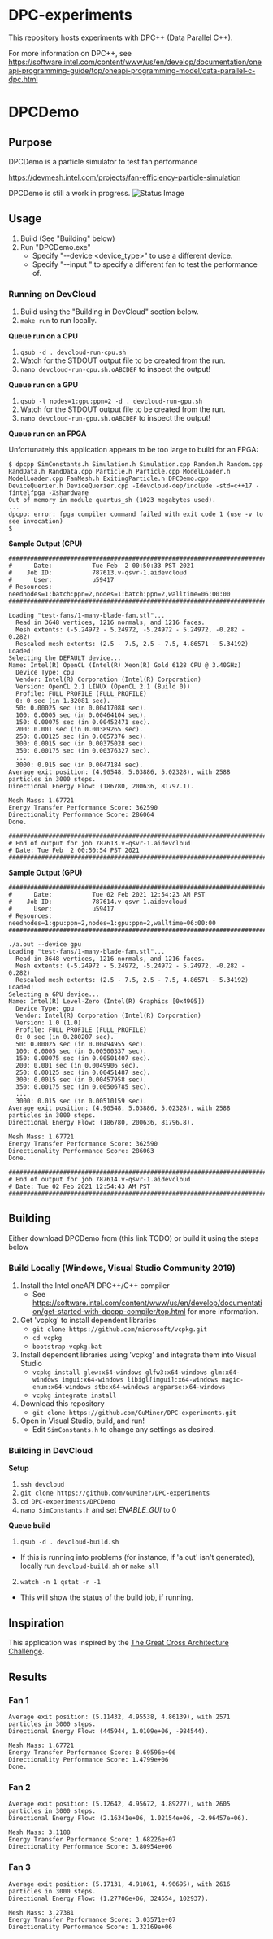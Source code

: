 # DPC-experiments
This repository hosts experiments with DPC++ (Data Parallel C++).

For more information on DPC++, see https://software.intel.com/content/www/us/en/develop/documentation/oneapi-programming-guide/top/oneapi-programming-model/data-parallel-c-dpc.html

# DPCDemo
## Purpose
DPCDemo is a particle simulator to test fan performance

https://devmesh.intel.com/projects/fan-efficiency-particle-simulation

DPCDemo is still a work in progress.
![Status Image](./status-v2.PNG "Status Image")

## Usage
1. Build (See "Building" below)
2. Run "DPCDemo.exe"
   - Specify "--device <device_type>" to use a different device. 
   - Specify "--input <input-file>" to specify a different fan to test the performance of.

### Running on DevCloud
1. Build using the "Building in DevCloud" section below.
2. `make run` to run locally.

**Queue run on a CPU**
1. `qsub -d . devcloud-run-cpu.sh`
2. Watch for the STDOUT output file to be created from the run.
3. `nano devcloud-run-cpu.sh.oABCDEF` to inspect the output!

**Queue run on a GPU**
1. `qsub -l nodes=1:gpu:ppn=2 -d . devcloud-run-gpu.sh`
2. Watch for the STDOUT output file to be created from the run.
3. `nano devcloud-run-gpu.sh.oABCDEF` to inspect the output!

**Queue run on an FPGA**

Unfortunately this application appears to be too large to build for an FPGA:
```
$ dpcpp SimConstants.h Simulation.h Simulation.cpp Random.h Random.cpp RandData.h RandData.cpp Particle.h Particle.cpp ModelLoader.h ModelLoader.cpp FanMesh.h ExitingParticle.h DPCDemo.cpp DeviceQuerier.h DeviceQuerier.cpp -Idevcloud-dep/include -std=c++17 -fintelfpga -Xshardware
Out of memory in module quartus_sh (1023 megabytes used).
...
dpcpp: error: fpga compiler command failed with exit code 1 (use -v to see invocation)
$
```

**Sample Output (CPU)**
```
########################################################################
#      Date:           Tue Feb  2 00:50:33 PST 2021
#    Job ID:           787613.v-qsvr-1.aidevcloud
#      User:           u59417
# Resources:           neednodes=1:batch:ppn=2,nodes=1:batch:ppn=2,walltime=06:00:00
########################################################################

Loading "test-fans/1-many-blade-fan.stl"...
  Read in 3648 vertices, 1216 normals, and 1216 faces.
  Mesh extents: (-5.24972 - 5.24972, -5.24972 - 5.24972, -0.282 - 0.282)
  Rescaled mesh extents: (2.5 - 7.5, 2.5 - 7.5, 4.86571 - 5.34192)
Loaded!
Selecting the DEFAULT device...
Name: Intel(R) OpenCL (Intel(R) Xeon(R) Gold 6128 CPU @ 3.40GHz)
  Device Type: cpu
  Vendor: Intel(R) Corporation (Intel(R) Corporation)
  Version: OpenCL 2.1 LINUX (OpenCL 2.1 (Build 0))
  Profile: FULL_PROFILE (FULL_PROFILE)
  0: 0 sec (in 1.32081 sec).
  50: 0.00025 sec (in 0.00417088 sec).
  100: 0.0005 sec (in 0.00464104 sec).
  150: 0.00075 sec (in 0.00452471 sec).
  200: 0.001 sec (in 0.00389265 sec).
  250: 0.00125 sec (in 0.0057376 sec).
  300: 0.0015 sec (in 0.00375028 sec).
  350: 0.00175 sec (in 0.00376327 sec).
  ...
  3000: 0.015 sec (in 0.0047184 sec).
Average exit position: (4.90548, 5.03886, 5.02328), with 2588 particles in 3000 steps.
Directional Energy Flow: (186780, 200636, 81797.1).

Mesh Mass: 1.67721
Energy Transfer Performance Score: 362590
Directionality Performance Score: 286064
Done.

########################################################################
# End of output for job 787613.v-qsvr-1.aidevcloud
# Date: Tue Feb  2 00:50:54 PST 2021
########################################################################
```

**Sample Output (GPU)**
```
########################################################################
#      Date:           Tue 02 Feb 2021 12:54:23 AM PST
#    Job ID:           787614.v-qsvr-1.aidevcloud
#      User:           u59417
# Resources:           neednodes=1:gpu:ppn=2,nodes=1:gpu:ppn=2,walltime=06:00:00
########################################################################

./a.out --device gpu
Loading "test-fans/1-many-blade-fan.stl"...
  Read in 3648 vertices, 1216 normals, and 1216 faces.
  Mesh extents: (-5.24972 - 5.24972, -5.24972 - 5.24972, -0.282 - 0.282)
  Rescaled mesh extents: (2.5 - 7.5, 2.5 - 7.5, 4.86571 - 5.34192)
Loaded!
Selecting a GPU device...
Name: Intel(R) Level-Zero (Intel(R) Graphics [0x4905])
  Device Type: gpu
  Vendor: Intel(R) Corporation (Intel(R) Corporation)
  Version: 1.0 (1.0)
  Profile: FULL_PROFILE (FULL_PROFILE)
  0: 0 sec (in 0.280207 sec).
  50: 0.00025 sec (in 0.00494955 sec).
  100: 0.0005 sec (in 0.00500337 sec).
  150: 0.00075 sec (in 0.00501407 sec).
  200: 0.001 sec (in 0.0049906 sec).
  250: 0.00125 sec (in 0.00451487 sec).
  300: 0.0015 sec (in 0.00457958 sec).
  350: 0.00175 sec (in 0.00506785 sec).
  ...
  3000: 0.015 sec (in 0.00510159 sec).
Average exit position: (4.90548, 5.03886, 5.02328), with 2588 particles in 3000 steps.
Directional Energy Flow: (186780, 200636, 81796.8).

Mesh Mass: 1.67721
Energy Transfer Performance Score: 362590
Directionality Performance Score: 286063
Done.

########################################################################
# End of output for job 787614.v-qsvr-1.aidevcloud
# Date: Tue 02 Feb 2021 12:54:43 AM PST
########################################################################
```

## Building
Either download DPCDemo from (this link TODO) or build it using the steps below

### Build Locally (Windows, Visual Studio Community 2019)
1. Install the Intel oneAPI DPC++/C++ compiler
   - See https://software.intel.com/content/www/us/en/develop/documentation/get-started-with-dpcpp-compiler/top.html for more information.
2. Get 'vcpkg' to install dependent libraries
   - `git clone https://github.com/microsoft/vcpkg.git`
   - `cd vcpkg`
   - `bootstrap-vcpkg.bat`
3. Install dependent libraries using 'vcpkg' and integrate them into Visual Studio
   - `vcpkg install glew:x64-windows glfw3:x64-windows glm:x64-windows imgui:x64-windows libigl[imgui]:x64-windows magic-enum:x64-windows stb:x64-windows argparse:x64-windows`
   - `vcpkg integrate install`
4. Download this repository
   - `git clone https://github.com/GuMiner/DPC-experiments.git`
5. Open in Visual Studio, build, and run!
   - Edit `SimConstants.h` to change any settings as desired.

### Building in DevCloud 
**Setup**
1. `ssh devcloud`
2. `git clone https://github.com/GuMiner/DPC-experiments`
3. `cd DPC-experiments/DPCDemo`
4. `nano SimConstants.h` and set *ENABLE_GUI* to 0

**Queue build**
1. `qsub -d . devcloud-build.sh`
- If this is running into problems (for instance, if 'a.out' isn't generated), locally run `devcloud-build.sh` or `make all`
2. `watch -n 1 qstat -n -1`
- This will show the status of the build job, if running.

## Inspiration
This application was inspired by the [The Great Cross Architecture Challenge](https://www.codeproject.com/Competitions/1098/The-Great-Cross-Architecture-Challenge).

## Results
### Fan 1
```
Average exit position: (5.11432, 4.95538, 4.86139), with 2571 particles in 3000 steps.
Directional Energy Flow: (445944, 1.0109e+06, -984544).

Mesh Mass: 1.67721
Energy Transfer Performance Score: 8.69596e+06
Directionality Performance Score: 1.4799e+06
Done.
``` 

### Fan 2
```
Average exit position: (5.12642, 4.95672, 4.89277), with 2605 particles in 3000 steps.
Directional Energy Flow: (2.16341e+06, 1.02154e+06, -2.96457e+06).

Mesh Mass: 3.1188
Energy Transfer Performance Score: 1.68226e+07
Directionality Performance Score: 3.80954e+06
```

### Fan 3
```
Average exit position: (5.17131, 4.91061, 4.90695), with 2616 particles in 3000 steps.
Directional Energy Flow: (1.27706e+06, 324654, 102937).

Mesh Mass: 3.27381
Energy Transfer Performance Score: 3.03571e+07
Directionality Performance Score: 1.32169e+06
```